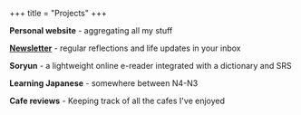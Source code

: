 +++
title = "Projects"
+++

**Personal website** - aggregating all my stuff

[**Newsletter**](https://timhuang.beehiiv.com/) - regular reflections and life updates in your inbox

**Soryun** - a lightweight online e-reader integrated with a dictionary and SRS

**Learning Japanese** - somewhere between N4-N3 

**Cafe reviews** - Keeping track of all the cafes I've enjoyed
